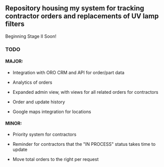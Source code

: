 ## Repository housing my system for tracking contractor orders and replacements of UV lamp filters

Beginning Stage II Soon!

### TODO

#### MAJOR:

- Integration with ORO CRM and API for order/part data

- Analytics of orders

- Expanded admin view, with views for all related orders for contractors

- Order and update history

- Google maps integration for locations

#### MINOR:

- Priority system for contractors

- Reminder for contractors that the "IN PROCESS" status takes time to update

- Move total orders to the right per request